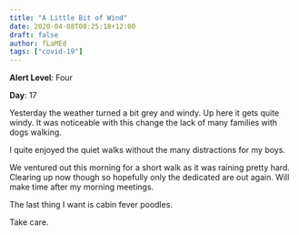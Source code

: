 ```yaml
---
title: "A Little Bit of Wind"
date: 2020-04-08T08:25:18+12:00
draft: false
author: fLaMEd
tags: ["covid-19"]
---
```


**Alert Level**: Four

**Day**: 17

Yesterday the weather turned a bit grey and windy. Up here it gets quite windy. It was noticeable with this change the lack of many families with dogs walking. 

I quite enjoyed the quiet walks without the many distractions for my boys.

We ventured out this morning for a short walk as it was raining pretty hard. Clearing up now though so hopefully only the dedicated are out again. Will make time after my morning meetings.

The last thing I want is cabin fever poodles. 

Take care.